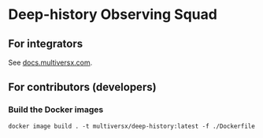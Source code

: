 # Deep-history Observing Squad

## For integrators

See [docs.multiversx.com](https://docs.multiversx.com/integrators/deep-history-squad).

## For contributors (developers)

### Build the Docker images

```
docker image build . -t multiversx/deep-history:latest -f ./Dockerfile
```
